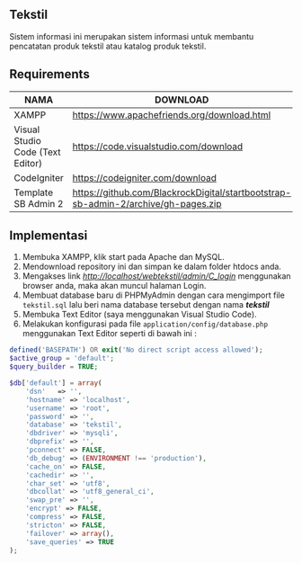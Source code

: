 ## Tekstil

Sistem informasi ini merupakan sistem informasi untuk membantu pencatatan produk tekstil atau katalog produk tekstil. 

## Requirements

 NAMA | DOWNLOAD
 ------ | ------ 
 XAMPP | https://www.apachefriends.org/download.html
Visual Studio Code (Text Editor) | https://code.visualstudio.com/download
CodeIgniter | https://codeigniter.com/download
 Template SB Admin 2 | https://github.com/BlackrockDigital/startbootstrap-sb-admin-2/archive/gh-pages.zip

## Implementasi

1.  Membuka XAMPP, klik start pada Apache dan MySQL.
2.  Mendownload repository ini dan simpan ke dalam folder htdocs anda.
3.  Mengakses link _[http://localhost/webtekstil/admin/C_login](http://localhost/webtekstil/admin/C_login/)_  menggunakan browser anda, maka akan muncul halaman Login.
4.  Membuat database baru di PHPMyAdmin dengan cara mengimport file  `tekstil.sql`  lalu beri nama database tersebut dengan nama  _**tekstil**_
5.  Membuka Text Editor (saya menggunakan Visual Studio Code).
6.  Melakukan konfigurasi pada file  `application/config/database.php`  menggunakan Text Editor seperti di bawah ini :
```php
defined('BASEPATH') OR exit('No direct script access allowed');
$active_group = 'default';
$query_builder = TRUE;

$db['default'] = array(
    'dsn'   => '',
    'hostname' => 'localhost',
    'username' => 'root',
    'password' => '',
    'database' => 'tekstil',
    'dbdriver' => 'mysqli',
    'dbprefix' => '',
    'pconnect' => FALSE,
    'db_debug' => (ENVIRONMENT !== 'production'),
    'cache_on' => FALSE,
    'cachedir' => '',
    'char_set' => 'utf8',
    'dbcollat' => 'utf8_general_ci',
    'swap_pre' => '',
    'encrypt' => FALSE,
    'compress' => FALSE,
    'stricton' => FALSE,
    'failover' => array(),
    'save_queries' => TRUE
);
```
